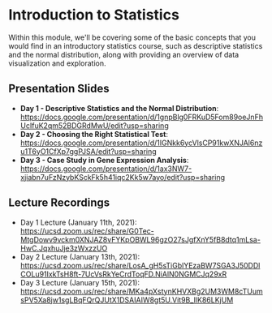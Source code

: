 # Introduction to Statistics

Within this module, we'll be covering some of the basic concepts that you would find in an introductory statistics course, such as descriptive statistics and the normal distribution, along with providing an overview of data visualization and exploration.

## Presentation Slides

* **Day 1 - Descriptive Statistics and the Normal Distribution**: https://docs.google.com/presentation/d/1gnpBlg0FRKuD5Fom89oeJnFhUcIfuK2qm52BDGRdMwU/edit?usp=sharing
* **Day 2 - Choosing the Right Statistical Test**: https://docs.google.com/presentation/d/1IGNkk6ycVlsCP91kwXNJAl6nzu1T6yO1CfXp7ggPJSA/edit?usp=sharing
* **Day 3 - Case Study in Gene Expression Analysis**: https://docs.google.com/presentation/d/1ax3NW7-xjiabn7uFzNzybKSckFk5h41iqc2Kk5w7ayo/edit?usp=sharing

## Lecture Recordings

* Day 1 Lecture (January 11th, 2021): https://ucsd.zoom.us/rec/share/G0Tec-MtgDowv9vckm0XNJAZ8vFYKpOBWL96gzO27sJgfXnY5fB8dtq1mLsa-HwC.JqxhuJje3zWxzzUO
* Day 2 Lecture (January 13th, 2021): https://ucsd.zoom.us/rec/share/LosA_gH5sTiGblYEzaBW7SGA3J50DDlCOLu91IxkTsH8ft-7UcVsRkYeCrdToqFD.NiAlN0NGMCJq29xR
* Day 3 Lecture (January 15th, 2021): https://ucsd.zoom.us/rec/share/MKa4pXstynKHVXBg2UM3WM8cTUumsPV5Xa8jw1sgLBqFQrQJUtX1DSAIAIW8gt5U.Vit9B_lIK86LKjUM
